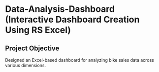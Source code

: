 # Data-Analysis-Dashboard (Interactive Dashboard Creation Using RS Excel)
## Project Objective
Designed an Excel-based dashboard for analyzing bike sales data across various dimensions.
